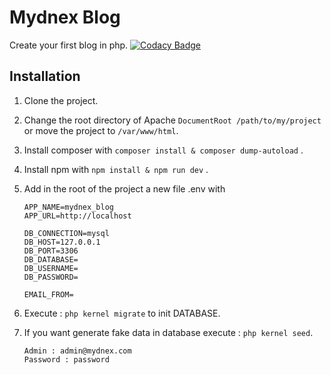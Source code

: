# Mydnex Blog

Create your first blog in php.
[![Codacy Badge](https://app.codacy.com/project/badge/Grade/e1094b082b3a4cca9845cb55c658739d)](https://www.codacy.com/gh/PavelKlimovich/mydnex_blog/dashboard?utm_source=github.com&amp;utm_medium=referral&amp;utm_content=PavelKlimovich/mydnex_blog&amp;utm_campaign=Badge_Grade)

## Installation

1) Clone the project.
2) Change the root directory of Apache `DocumentRoot /path/to/my/project`  or move the project to `/var/www/html`.
3) Install composer with `composer install & composer dump-autoload` .
4) Install npm with `npm install & npm run dev` .
5) Add in the root of the project a new file .env with 

    ```
    APP_NAME=mydnex_blog
    APP_URL=http://localhost

    DB_CONNECTION=mysql
    DB_HOST=127.0.0.1
    DB_PORT=3306
    DB_DATABASE=
    DB_USERNAME=
    DB_PASSWORD=

    EMAIL_FROM=
    ```

6) Execute : `php kernel migrate` to init DATABASE.
7)  If you want generate fake data in database execute : `php kernel seed`.
    ```
    Admin : admin@mydnex.com
    Password : password
    ```